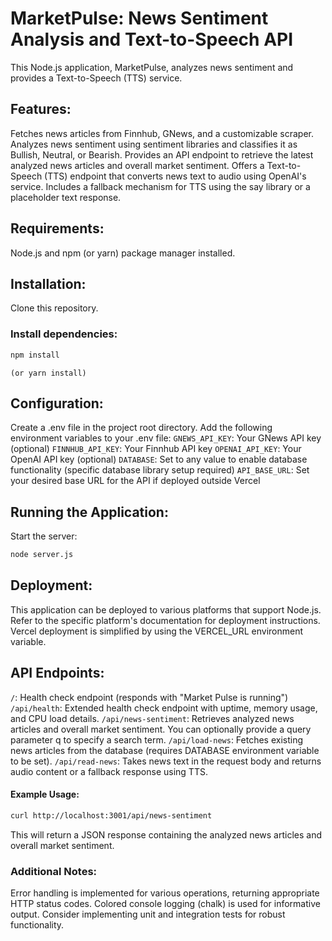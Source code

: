 # MarketPulse: News Sentiment Analysis and Text-to-Speech API
This Node.js application, MarketPulse,  analyzes news sentiment and provides a Text-to-Speech (TTS) service.

## Features:

Fetches news articles from Finnhub, GNews, and a customizable scraper.
Analyzes news sentiment using sentiment libraries and classifies it as Bullish, Neutral, or Bearish.
Provides an API endpoint to retrieve the latest analyzed news articles and overall market sentiment.
Offers a Text-to-Speech (TTS) endpoint that converts news text to audio using OpenAI's service.
Includes a fallback mechanism for TTS using the say library or a placeholder text response.

## Requirements:

Node.js and npm (or yarn) package manager installed.

## Installation:

Clone this repository.

### Install dependencies:
```Bash
npm install
```
`(or yarn install)`

## Configuration:

Create a .env file in the project root directory.
Add the following environment variables to your .env file:
`GNEWS_API_KEY`: Your GNews API key (optional)
`FINNHUB_API_KEY`: Your Finnhub API key
`OPENAI_API_KEY`: Your OpenAI API key (optional)
`DATABASE`: Set to any value to enable database functionality (specific database library setup required)
`API_BASE_URL`: Set your desired base URL for the API if deployed outside Vercel

## Running the Application:

Start the server:
``` Bash
node server.js
```

## Deployment:

This application can be deployed to various platforms that support Node.js. Refer to the specific platform's documentation for deployment instructions. Vercel deployment is simplified by using the VERCEL_URL environment variable.

## API Endpoints:

`/`: Health check endpoint (responds with "Market Pulse is running")
`/api/health`: Extended health check endpoint with uptime, memory usage, and CPU load details.
`/api/news-sentiment`: Retrieves analyzed news articles and overall market sentiment. You can optionally provide a query parameter q to specify a search term.
`/api/load-news`: Fetches existing news articles from the database (requires DATABASE environment variable to be set).
`/api/read-news`: Takes news text in the request body and returns audio content or a fallback response using TTS.

#### Example Usage:

```Bash
curl http://localhost:3001/api/news-sentiment
```
This will return a JSON response containing the analyzed news articles and overall market sentiment.

### Additional Notes:

Error handling is implemented for various operations, returning appropriate HTTP status codes.
Colored console logging (chalk) is used for informative output.
Consider implementing unit and integration tests for robust functionality.
